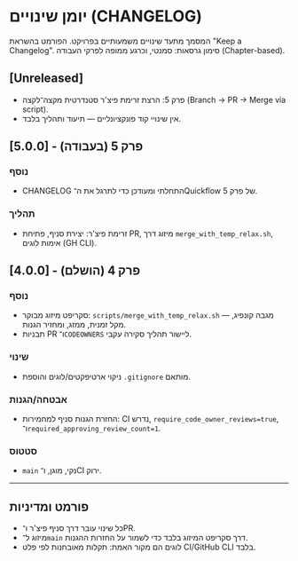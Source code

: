 # יומן שינויים (CHANGELOG)

המסמך מתעד שינויים משמעותיים בפרויקט. הפורמט בהשראת "Keep a Changelog".
סימון גרסאות: סמנטי, וכרגע ממופה לפרקי העבודה (Chapter-based).

## [Unreleased]
- פרק 5: הרצת זרימת פיצ'ר סטנדרטית מקצה־לקצה (Branch → PR → Merge via script).
- אין שינויי קוד פונקציונליים — תיעוד ותהליך בלבד.

## [5.0.0] - פרק 5 (בעבודה)
### נוסף
- CHANGELOG התחלתי ומעודכן כדי לתרגל את ה־Quickflow של פרק 5.
### תהליך
- זרימת פיצ'ר: יצירת סניף, פתיחת PR, מיזוג דרך `merge_with_temp_relax.sh`, אימות לוגים (GH CLI).

## [4.0.0] - פרק 4 (הושלם)
### נוסף
- סקריפט מיזוג מבוקר: `scripts/merge_with_temp_relax.sh` — מגבה קונפיג, מקל זמנית, ממזג, ומחזיר הגנות.
- תבניות PR ו־`CODEOWNERS` ליישור תהליך סקירה עקבי.
### שינוי
- ניקוי ארטיפקטים/לוגים והוספת `.gitignore` מותאם.
### אבטחה/הגנות
- החזרת הגנות סניף למחמירות: CI נדרש, `require_code_owner_reviews=true`, ו־`required_approving_review_count=1`.
### סטטוס
- `main` נקי, מוגן, ו־CI ירוק.

---

## פורמט ומדיניות
- כל שינוי עובר דרך סניף פיצ'ר ו־PR.
- מיזוג ל־`main` דרך סקריפט המיזוג בלבד כדי לשמור על החזרות ההגנות.
- לוגים הם מקור האמת: תקלות מאובחנות לפי פלט CI/GitHub CLI בלבד.

